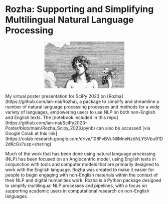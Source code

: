 # Rozha: Supporting and Simplifying Multilingual Natural Language Processing
<p align="center">
<img src="https://raw.githubusercontent.com/ian-nai/Rozha/main/rozha_logo.png">
</p>
My virtual poster presentation for SciPy 2023 on [Rozha](https://github.com/ian-nai/Rozha), a package to simplify and streamline a number of natural language processing processes and methods for a wide variety of languages, empowering users to use NLP on both non-English and English texts. The [notebook included in this repo](https://github.com/ian-nai/SciPy2023-Poster/blob/main/Rozha_Scipy_2023.ipynb) can also be accessed [via Google Colab at this link](https://colab.research.google.com/drive/108FvBVuNllMneNzdNLYSVbu91D2dKcGs?usp=sharing).


Much of the work that has been done using natural language processing (NLP) has been focused on an Anglocentric model, using English texts in conjunction with tools and computer models that are primarily designed to work with the English language. Rozha was created to make it easier for people to begin engaging with non-English materials within the context of their NLP and digital humanities work. Rozha is a Python package designed to simplify multilingual NLP processes and pipelines, with a focus on supporting academic users in computational research on non-English languages. 
